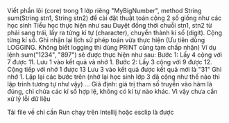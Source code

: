 Viết phần lõi (core) trong 1 lớp riêng "MyBigNumber", method String sum(String stn1, String stn2) để cài đặt thuật toán cộng 2 số giống như các học sinh Tiểu học
thực hiện như sau
Duyệt đồng thời chuỗi stn1, stn2 từ phải sang trái, lấy ra từng kí tự (character), chuyển thành kí số (digit).
Cộng từng kí số.
Ghi nhận lại lịch sử phép toán vừa thực hiện (Ưu tiên dùng LOGGING. Không biết logging thì dùng PRINT cũng tạm chấp nhận)
Ví dụ lệnh sum("1234", "897") sẻ được thực hiện như sau:
Bước 1: Lấy 4 cộng với 7 được 11.
Lưu 1 vào kết quả và nhớ 1.
Bước 2: Lấy 3 cộng với 9 được 12. Cộng tiếp với nhớ 1 được 13
Lưu 3 vào kết quả được kết quả mới là "31"
Ghi nhớ 1.
Lặp lại các bước trên (nhớ lại học sinh lớp 3 đã cộng như thế nào thì lập trình tương tự như vậy)
…
Giả định: giá trị tham số truyền vào hàm là đúng, chỉ chứa các kí số hợp lệ, không có kí tự nào khác. Vì vậy chưa cần xử lý lỗi dữ liệu


Tải file về chỉ cần Run chạy trên Intellij hoặc esclip là được
